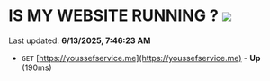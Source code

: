 # IS MY WEBSITE RUNNING ? [![](https://img.shields.io/static/v1?label=Sponsor&message=%E2%9D%A4&logo=GitHub&color=%23fe8e86)](https://github.com/sponsors/Youssef-Lehmam)

Last updated: **6/13/2025, 7:46:23 AM**

- `GET` [https://youssefservice.me](https://youssefservice.me) - **Up** (190ms)
